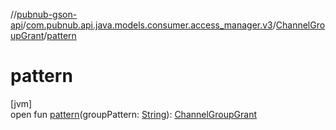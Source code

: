 //[pubnub-gson-api](../../../index.md)/[com.pubnub.api.java.models.consumer.access_manager.v3](../index.md)/[ChannelGroupGrant](index.md)/[pattern](pattern.md)

# pattern

[jvm]\
open fun [pattern](pattern.md)(groupPattern: [String](https://docs.oracle.com/javase/8/docs/api/java/lang/String.html)): [ChannelGroupGrant](index.md)
